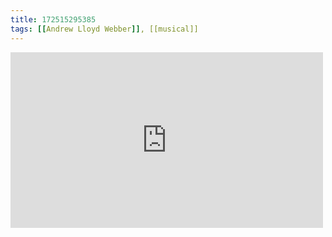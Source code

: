 ```yaml
---
title: 172515295385
tags: [[Andrew Lloyd Webber]], [[musical]]
---
```

<iframe allow="accelerometer; autoplay; clipboard-write; encrypted-media; gyroscope; picture-in-picture" allowfullscreen="" frameborder="0" height="281" id="youtube_iframe" src="https://www.youtube.com/embed/zbGEuNi2SKs?feature=oembed&amp;enablejsapi=1&amp;origin=https://safe.txmblr.com&amp;wmode=opaque" width="500"></iframe>